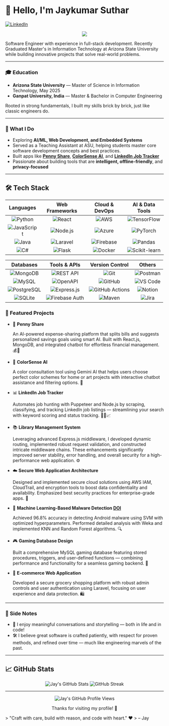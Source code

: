 # 👋 Hello, I'm Jaykumar Suthar

[![LinkedIn](https://img.shields.io/badge/LinkedIn-Connect-blue?style=for-the-badge&logo=linkedin)](https://www.linkedin.com/in/whojaipanchal/)


<p align="center">
  <img src="https://readme-typing-svg.demolab.com/?lines=Graduated+From+ASU;Aspiring+Software+Developer;AI+%7C+ML+%7C+Full-Stack+Dev;Software+Engineer&center=true&width=440&height=45&font=Fira+Code&pause=1000&color=0099FF" />
</p>


Software Engineer with experience in full-stack development. Recently Graduated Master's in Information Technology at Arizona State University while building innovative projects that solve real-world problems.

---

### 🎓 Education

- **Arizona State University** — Master of Science in Information Technology, May 2025  
- **Ganpat University, India** — Master & Bachelor in Computer Engineering

Rooted in strong fundamentals, I built my skills brick by brick, just like classic engineers do.

---

### 💼 What I Do

- Exploring **AI/ML, Web Development, and Embedded Systems**  
- Served as a Teaching Assistant at ASU, helping students master core software development concepts and best practices.  
- Built apps like [**Penny Share**](https://github.com/officialjaipanchal/PennyShare), [**ColorSense AI**](https://github.com/officialjaipanchal/ColorSenseAI), and [**LinkedIn Job Tracker**](https://github.com/officialjaipanchal/LinkedIn_JobTracker)  
- Passionate about building tools that are **intelligent, offline-friendly**, and **privacy-focused**

---

## 🛠️ Tech Stack

<div align="center">

**Languages** | **Web Frameworks** | **Cloud & DevOps** | **AI & Data Tools**
:---:|:---:|:---:|:---:
![Python](https://img.shields.io/badge/Python-3776AB?style=flat-square&logo=python&logoColor=white) | ![React](https://img.shields.io/badge/React-20232A?style=flat-square&logo=react&logoColor=61DAFB) | ![AWS](https://img.shields.io/badge/AWS-232F3E?style=flat-square&logo=amazon-aws&logoColor=white) | ![TensorFlow](https://img.shields.io/badge/TensorFlow-FF6F00?style=flat-square&logo=tensorflow&logoColor=white)
![JavaScript](https://img.shields.io/badge/JavaScript-F7DF1E?style=flat-square&logo=javascript&logoColor=black) | ![Node.js](https://img.shields.io/badge/Node.js-339933?style=flat-square&logo=node-dot-js&logoColor=white) | ![Azure](https://img.shields.io/badge/Azure-0078D4?style=flat-square&logo=microsoft-azure&logoColor=white) | ![PyTorch](https://img.shields.io/badge/PyTorch-EE4C2C?style=flat-square&logo=pytorch&logoColor=white)
![Java](https://img.shields.io/badge/Java-007396?style=flat-square&logo=java&logoColor=white) | ![Laravel](https://img.shields.io/badge/Laravel-F55247?style=flat-square&logo=laravel&logoColor=white) | ![Firebase](https://img.shields.io/badge/Firebase-FFCA28?style=flat-square&logo=firebase&logoColor=black) | ![Pandas](https://img.shields.io/badge/Pandas-150458?style=flat-square&logo=pandas&logoColor=white)
![C#](https://img.shields.io/badge/C%23-239120?style=flat-square&logo=c-sharp&logoColor=white) | ![Flask](https://img.shields.io/badge/Flask-000000?style=flat-square&logo=flask&logoColor=white) | ![Docker](https://img.shields.io/badge/Docker-2496ED?style=flat-square&logo=docker&logoColor=white) | ![Scikit-learn](https://img.shields.io/badge/Scikit--Learn-F7931E?style=flat-square&logo=scikit-learn&logoColor=white)

**Databases** | **Tools & APIs** | **Version Control** | **Others**
:---:|:---:|:---:|:---:
![MongoDB](https://img.shields.io/badge/MongoDB-47A248?style=flat-square&logo=mongodb&logoColor=white) | ![REST API](https://img.shields.io/badge/REST_API-0052CC?style=flat-square) | ![Git](https://img.shields.io/badge/Git-F05032?style=flat-square&logo=git&logoColor=white) | ![Postman](https://img.shields.io/badge/Postman-FF6C37?style=flat-square&logo=postman&logoColor=white)
![MySQL](https://img.shields.io/badge/MySQL-4479A1?style=flat-square&logo=mysql&logoColor=white) | ![OpenAPI](https://img.shields.io/badge/OpenAPI-6A3D9A?style=flat-square&logo=swagger&logoColor=white) | ![GitHub](https://img.shields.io/badge/GitHub-181717?style=flat-square&logo=github&logoColor=white) | ![VS Code](https://img.shields.io/badge/VS_Code-007ACC?style=flat-square&logo=visual-studio-code&logoColor=white)
![PostgreSQL](https://img.shields.io/badge/PostgreSQL-336791?style=flat-square&logo=postgresql&logoColor=white) | ![Express.js](https://img.shields.io/badge/Express.js-000000?style=flat-square&logo=express&logoColor=white) | ![GitHub Actions](https://img.shields.io/badge/GitHub_Actions-2088FF?style=flat-square&logo=github-actions&logoColor=white) | ![Notion](https://img.shields.io/badge/Notion-000000?style=flat-square&logo=notion&logoColor=white)
![SQLite](https://img.shields.io/badge/SQLite-003B57?style=flat-square&logo=sqlite&logoColor=white) | ![Firebase Auth](https://img.shields.io/badge/Firebase_Auth-FFCA28?style=flat-square&logo=firebase&logoColor=black) | ![Maven](https://img.shields.io/badge/Maven-C71A36?style=flat-square&logo=apachemaven&logoColor=white) | ![Jira](https://img.shields.io/badge/Jira-0052CC?style=flat-square&logo=jira&logoColor=white)

</div>


### 📌 Featured Projects

- 🎯 **Penny Share**  

  An AI-powered expense-sharing platform that splits bills and suggests personalized savings goals using smart AI. Built with React.js, MongoDB, and integrated chatbot for effortless financial management. 💰🧠

- 🎨 **ColorSense AI**  

  A color consultation tool using Gemini AI that helps users choose perfect color schemes for home or art projects with interactive chatbot assistance and filtering options. 🌈

- 📊 **LinkedIn Job Tracker**  

   Automates job hunting with Puppeteer and Node.js by scraping, classifying, and tracking LinkedIn job listings — streamlining your search with keyword scoring and status tracking. 🕵️‍♂️📈

- 📚 **Library Management System**  

   Leveraging advanced Express.js middleware, I developed dynamic routing, implemented robust request validation, and constructed intricate middleware chains. These enhancements significantly improved server stability, error handling, and overall security for a high-performance web application. ⚙️

- ☁️ **Secure Web Application Architecture**  

  Designed and implemented secure cloud solutions using AWS IAM, CloudTrail, and encryption tools to boost data confidentiality and availability. Emphasized best security practices for enterprise-grade apps. 🔐

- 🧠 **Machine Learning-Based Malware Detection [DOI](https://www.afjbs.com/uploads/paper/74212d780eb577090a992803045b43bf.pdf)**

  Achieved 96.8% accuracy in detecting Android malware using SVM with optimized hyperparameters. Performed detailed analysis with Weka and implemented KNN and Random Forest algorithms. 🔍

- 🎮 **Gaming Database Design**  

  Built a comprehensive MySQL gaming database featuring stored procedures, triggers, and user-defined functions — combining performance and functionality for a seamless gaming backend. 🎲

- 🛒 **E-commerce Web Application**  

   Developed a secure grocery shopping platform with robust admin controls and user authentication using Laravel, focusing on user experience and data protection. 🛍️

---

### 🧳 Side Notes

- 💬 I enjoy meaningful conversations and storytelling — both in life and in code!  
- 🛠️ I believe great software is crafted patiently, with respect for proven methods, and refined over time — much like engineering marvels of the past.

---



## 📈 GitHub Stats

<div align="center">
  <img src="https://github-readme-stats.vercel.app/api?username=officialjaipanchal&show_icons=true&theme=tokyonight" alt="Jay's GitHub Stats" />
  <img src="https://github-readme-streak-stats.herokuapp.com/?user=officialjaipanchal&theme=tokyonight" alt="GitHub Streak" />
  
</div>



---
<div align="center">
    <img src="https://komarev.com/ghpvc/?username=jsuthar&label=Profile%20views&color=0e75b6&style=flat" alt="Jay's GitHub Profile Views"/>
  <p>Thanks for visiting my profile! 🙏</p>
</div>
> "Craft with care, build with reason, and code with heart." ❤️  
> – Jay

